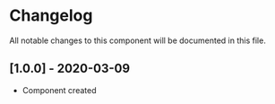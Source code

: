 # Changelog
All notable changes to this component will be documented in this file.

## [1.0.0] - 2020-03-09
- Component created
